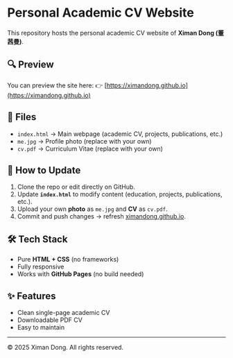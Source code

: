 # Personal Academic CV Website

This repository hosts the personal academic CV website of **Ximan Dong (董茜曼)**.

## 🔍 Preview
You can preview the site here:
👉 [https://ximandong.github.io](https://ximandong.github.io)

## 📂 Files
- `index.html` → Main webpage (academic CV, projects, publications, etc.)
- `me.jpg` → Profile photo (replace with your own)
- `cv.pdf` → Curriculum Vitae (replace with your own)

## 🚀 How to Update
1. Clone the repo or edit directly on GitHub.
2. Update **`index.html`** to modify content (education, projects, publications, etc.).
3. Upload your own **photo** as `me.jpg` and **CV** as `cv.pdf`.
4. Commit and push changes → refresh [ximandong.github.io](https://ximandong.github.io).

## 🛠️ Tech Stack
- Pure **HTML + CSS** (no frameworks)
- Fully responsive
- Works with **GitHub Pages** (no build needed)

## ✨ Features
- Clean single-page academic CV
- Downloadable PDF CV
- Easy to maintain

---
© 2025 Ximan Dong. All rights reserved.
